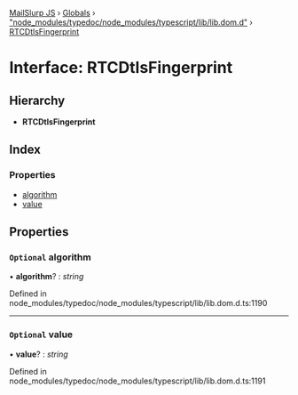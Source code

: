 [MailSlurp JS](../README.md) › [Globals](../globals.md) › ["node_modules/typedoc/node_modules/typescript/lib/lib.dom.d"](../modules/_node_modules_typedoc_node_modules_typescript_lib_lib_dom_d_.md) › [RTCDtlsFingerprint](_node_modules_typedoc_node_modules_typescript_lib_lib_dom_d_.rtcdtlsfingerprint.md)

# Interface: RTCDtlsFingerprint

## Hierarchy

* **RTCDtlsFingerprint**

## Index

### Properties

* [algorithm](_node_modules_typedoc_node_modules_typescript_lib_lib_dom_d_.rtcdtlsfingerprint.md#optional-algorithm)
* [value](_node_modules_typedoc_node_modules_typescript_lib_lib_dom_d_.rtcdtlsfingerprint.md#optional-value)

## Properties

### `Optional` algorithm

• **algorithm**? : *string*

Defined in node_modules/typedoc/node_modules/typescript/lib/lib.dom.d.ts:1190

___

### `Optional` value

• **value**? : *string*

Defined in node_modules/typedoc/node_modules/typescript/lib/lib.dom.d.ts:1191
